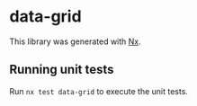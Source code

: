 # data-grid

This library was generated with [Nx](https://nx.dev).

## Running unit tests

Run `nx test data-grid` to execute the unit tests.
